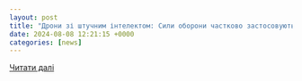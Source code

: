 ```yaml
---
layout: post
title: "Дрони зі штучним інтелектом: Сили оборони частково застосовують роз . | ЛІГА.net"
date: 2024-08-08 12:21:15 +0000
categories: [news]
---
```


[Читати далі](https://uazmi.org/news/post/bb38a28412f0007ae6ecb839d05a3402)
